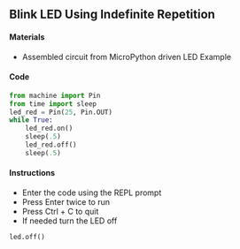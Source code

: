 ## Blink LED Using Indefinite Repetition

#### Materials
 - Assembled circuit from MicroPython driven LED Example

#### Code
```Python
from machine import Pin
from time import sleep
led_red = Pin(25, Pin.OUT)
while True:
    led_red.on()
    sleep(.5)
    led_red.off()
    sleep(.5)
```

#### Instructions
 - Enter the code using the REPL prompt
 - Press Enter twice to run
 - Press Ctrl + C to quit
 - If needed turn the LED off
 ```Python
led.off()
 ```
